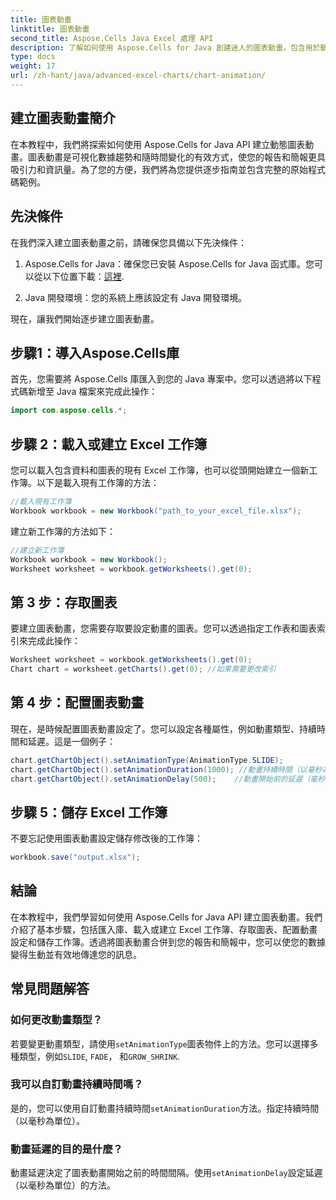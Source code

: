 ```yaml
---
title: 圖表動畫
linktitle: 圖表動畫
second_title: Aspose.Cells Java Excel 處理 API
description: 了解如何使用 Aspose.Cells for Java 創建迷人的圖表動畫。包含用於動態資料視覺化的逐步指南和原始程式碼。
type: docs
weight: 17
url: /zh-hant/java/advanced-excel-charts/chart-animation/
---
```


## 建立圖表動畫簡介

在本教程中，我們將探索如何使用 Aspose.Cells for Java API 建立動態圖表動畫。圖表動畫是可視化數據趨勢和隨時間變化的有效方式，使您的報告和簡報更具吸引力和資訊量。為了您的方便，我們將為您提供逐步指南並包含完整的原始程式碼範例。

## 先決條件

在我們深入建立圖表動畫之前，請確保您具備以下先決條件：

1.  Aspose.Cells for Java：確保您已安裝 Aspose.Cells for Java 函式庫。您可以從以下位置下載：[這裡](https://releases.aspose.com/cells/java/).

2. Java 開發環境：您的系統上應該設定有 Java 開發環境。

現在，讓我們開始逐步建立圖表動畫。

## 步驟1：導入Aspose.Cells庫

首先，您需要將 Aspose.Cells 庫匯入到您的 Java 專案中。您可以透過將以下程式碼新增至 Java 檔案來完成此操作：

```java
import com.aspose.cells.*;
```

## 步驟 2：載入或建立 Excel 工作簿

您可以載入包含資料和圖表的現有 Excel 工作簿，也可以從頭開始建立一個新工作簿。以下是載入現有工作簿的方法：

```java
//載入現有工作簿
Workbook workbook = new Workbook("path_to_your_excel_file.xlsx");
```

建立新工作簿的方法如下：

```java
//建立新工作簿
Workbook workbook = new Workbook();
Worksheet worksheet = workbook.getWorksheets().get(0);
```

## 第 3 步：存取圖表

要建立圖表動畫，您需要存取要設定動畫的圖表。您可以透過指定工作表和圖表索引來完成此操作：

```java
Worksheet worksheet = workbook.getWorksheets().get(0);
Chart chart = worksheet.getCharts().get(0); //如果需要更改索引
```

## 第 4 步：配置圖表動畫

現在，是時候配置圖表動畫設定了。您可以設定各種屬性，例如動畫類型、持續時間和延遲。這是一個例子：

```java
chart.getChartObject().setAnimationType(AnimationType.SLIDE);
chart.getChartObject().setAnimationDuration(1000); //動畫持續時間（以毫秒為單位）
chart.getChartObject().setAnimationDelay(500);    //動畫開始前的延遲（毫秒）
```

## 步驟 5：儲存 Excel 工作簿

不要忘記使用圖表動畫設定儲存修改後的工作簿：

```java
workbook.save("output.xlsx");
```

## 結論

在本教程中，我們學習如何使用 Aspose.Cells for Java API 建立圖表動畫。我們介紹了基本步驟，包括匯入庫、載入或建立 Excel 工作簿、存取圖表、配置動畫設定和儲存工作簿。透過將圖表動畫合併到您的報告和簡報中，您可以使您的數據變得生動並有效地傳達您的訊息。

## 常見問題解答

### 如何更改動畫類型？

若要變更動畫類型，請使用`setAnimationType`圖表物件上的方法。您可以選擇多種類型，例如`SLIDE`, `FADE`， 和`GROW_SHRINK`.

### 我可以自訂動畫持續時間嗎？

是的，您可以使用自訂動畫持續時間`setAnimationDuration`方法。指定持續時間（以毫秒為單位）。

### 動畫延遲的目的是什麼？

動畫延遲決定了圖表動畫開始之前的時間間隔。使用`setAnimationDelay`設定延遲（以毫秒為單位）的方法。